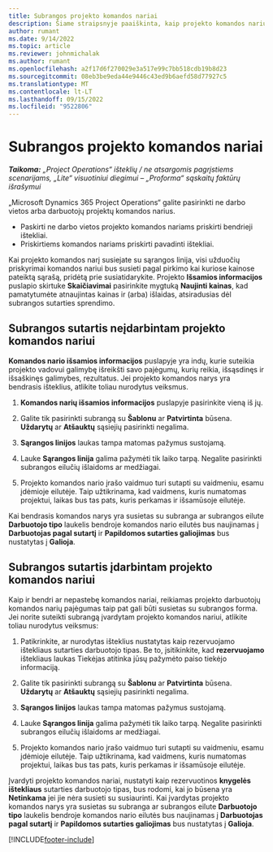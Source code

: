 ```yaml
---
title: Subrangos projekto komandos nariai
description: Šiame straipsnyje paaiškinta, kaip projekto komandos narių susiejimi „Microsoft Dynamics 365 Project Operations“.
author: rumant
ms.date: 9/14/2022
ms.topic: article
ms.reviewer: johnmichalak
ms.author: rumant
ms.openlocfilehash: a2f17d6f270029e3a517e99c7bb518cdb19b8d23
ms.sourcegitcommit: 08eb3be9eda44e9446c43ed9b6aefd58d77927c5
ms.translationtype: MT
ms.contentlocale: lt-LT
ms.lasthandoff: 09/15/2022
ms.locfileid: "9522806"
---
```

# <a name="subcontracting-project-team-members"></a>Subrangos projekto komandos nariai

_**Taikoma:** „Project Operations“ išteklių / ne atsargomis pagrįstiems scenarijams, „Lite“ visuotiniui diegimui – „Proforma“ sąskaitų faktūrų išrašymui_

„Microsoft Dynamics 365 Project Operations“ galite pasirinkti ne darbo vietos arba darbuotojų projektų komandos narius.

- Paskirti ne darbo vietos projekto komandos nariams priskirti bendrieji ištekliai.
- Priskirtiems komandos nariams priskirti pavadinti ištekliai.

Kai projekto komandos narį susiejate su sąrangos linija, visi užduočių priskyrimai komandos nariui bus susieti pagal pirkimo kai kuriose kainose pateiktą sąrašą, pridėtą prie susiatidarykite.  Projekto **Išsamios informacijos** puslapio skirtuke **Skaičiavimai** pasirinkite mygtuką **Naujinti kainas**, kad pamatytumėte atnaujintas kainas ir (arba) išlaidas, atsiradusias dėl subrangos sutarties sprendimo. 

## <a name="subcontracting-an-unstaffed-project-team-member"></a>Subrangos sutartis neįdarbintam projekto komandos nariui
**Komandos nario išsamios informacijos** puslapyje yra indų, kurie suteikia projekto vadovui galimybę išreikšti savo pajėgumų, kurių reikia, išsąsdinęs ir išsaškinęs galimybes, rezultatus. Jei projekto komandos narys yra bendrasis išteklius, atlikite toliau nurodytus veiksmus.

1.  **Komandos narių išsamios informacijos** puslapyje pasirinkite vieną iš jų.

2.  Galite tik pasirinkti subrangą su **Šablonu** ar **Patvirtinta** būsena. **Uždarytų** ar **Atšauktų** sąsiejių pasirinkti negalima. 

3.  **Sąrangos linijos** laukas tampa matomas pažymus sustojamą.

4.  Lauke **Sąrangos linija** galima pažymėti tik laiko tarpą. Negalite pasirinkti subrangos eilučių išlaidoms ar medžiagai.

5.  Projekto komandos nario įrašo vaidmuo turi sutapti su vaidmeniu, esamu įdėmioje eilutėje. Taip užtikrinama, kad vaidmens, kuris numatomas projektui, laikas bus tas pats, kuris perkamas ir išsamūsoje eilutėje. 

Kai bendrasis komandos narys yra susietas su subranga ar subrangos eilute **Darbuotojo tipo** laukelis bendroje komandos nario eilutės bus naujinamas į **Darbuotojas pagal sutartį** ir **Papildomos sutarties galiojimas** bus nustatytas į **Galioja**.

## <a name="subcontracting-a-staffed-project-team-member"></a>Subrangos sutartis įdarbintam projekto komandos nariui
Kaip ir bendri ar nepastebę komandos nariai, reikiamas projekto darbuotojų komandos narių pajėgumas taip pat gali būti susietas su subrangos forma. Jei norite suteikti subrangą įvardytam projekto komandos nariui, atlikite toliau nurodytus veiksmus:

1.  Patikrinkite, ar nurodytas išteklius nustatytas kaip rezervuojamo ištekliaus sutarties darbuotojo tipas. Be to, įsitikinkite, kad **rezervuojamo** ištekliaus laukas Tiekėjas atitinka jūsų pažymėto paiso tiekėjo informaciją. 

2.  Galite tik pasirinkti subrangą su **Šablonu** ar **Patvirtinta** būsena. **Uždarytų** ar **Atšauktų** sąsiejių pasirinkti negalima. 

3.  **Sąrangos linijos** laukas tampa matomas pažymus sustojamą.

4.  Lauke **Sąrangos linija** galima pažymėti tik laiko tarpą. Negalite pasirinkti subrangos eilučių išlaidoms ar medžiagai.

5.  Projekto komandos nario įrašo vaidmuo turi sutapti su vaidmeniu, esamu įdėmioje eilutėje. Taip užtikrinama, kad vaidmens, kuris numatomas projektui, laikas bus tas pats, kuris perkamas ir išsamūsoje eilutėje. 

Įvardyti projekto komandos nariai, nustatyti kaip rezervuotinos **knygelės ištekliaus** sutarties darbuotojo tipas, bus rodomi, kai jo būsena yra **Netinkama** jei jie nėra susieti su susiaurinti. Kai įvardytas projekto komandos narys yra susietas su subranga ar subrangos eilute **Darbuotojo tipo** laukelis bendroje komandos nario eilutės bus naujinamas į **Darbuotojas pagal sutartį** ir **Papildomos sutarties galiojimas** bus nustatytas į **Galioja**.

[!INCLUDE[footer-include](../../includes/footer-banner.md)]
